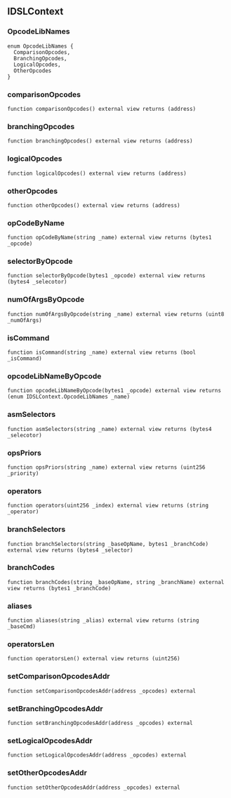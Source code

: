 ## IDSLContext

### OpcodeLibNames

```solidity
enum OpcodeLibNames {
  ComparisonOpcodes,
  BranchingOpcodes,
  LogicalOpcodes,
  OtherOpcodes
}
```

### comparisonOpcodes

```solidity
function comparisonOpcodes() external view returns (address)
```

### branchingOpcodes

```solidity
function branchingOpcodes() external view returns (address)
```

### logicalOpcodes

```solidity
function logicalOpcodes() external view returns (address)
```

### otherOpcodes

```solidity
function otherOpcodes() external view returns (address)
```

### opCodeByName

```solidity
function opCodeByName(string _name) external view returns (bytes1 _opcode)
```

### selectorByOpcode

```solidity
function selectorByOpcode(bytes1 _opcode) external view returns (bytes4 _selecotor)
```

### numOfArgsByOpcode

```solidity
function numOfArgsByOpcode(string _name) external view returns (uint8 _numOfArgs)
```

### isCommand

```solidity
function isCommand(string _name) external view returns (bool _isCommand)
```

### opcodeLibNameByOpcode

```solidity
function opcodeLibNameByOpcode(bytes1 _opcode) external view returns (enum IDSLContext.OpcodeLibNames _name)
```

### asmSelectors

```solidity
function asmSelectors(string _name) external view returns (bytes4 _selecotor)
```

### opsPriors

```solidity
function opsPriors(string _name) external view returns (uint256 _priority)
```

### operators

```solidity
function operators(uint256 _index) external view returns (string _operator)
```

### branchSelectors

```solidity
function branchSelectors(string _baseOpName, bytes1 _branchCode) external view returns (bytes4 _selector)
```

### branchCodes

```solidity
function branchCodes(string _baseOpName, string _branchName) external view returns (bytes1 _branchCode)
```

### aliases

```solidity
function aliases(string _alias) external view returns (string _baseCmd)
```

### operatorsLen

```solidity
function operatorsLen() external view returns (uint256)
```

### setComparisonOpcodesAddr

```solidity
function setComparisonOpcodesAddr(address _opcodes) external
```

### setBranchingOpcodesAddr

```solidity
function setBranchingOpcodesAddr(address _opcodes) external
```

### setLogicalOpcodesAddr

```solidity
function setLogicalOpcodesAddr(address _opcodes) external
```

### setOtherOpcodesAddr

```solidity
function setOtherOpcodesAddr(address _opcodes) external
```

